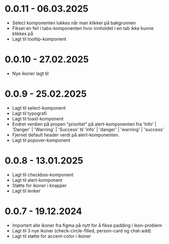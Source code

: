 # 0.0.11 - 06.03.2025

- Select komponenten lukkes når man klikker på bakgrunnen
- Fikset en feil i tabs-komponenten hvor innholdet i en tab ikke kunne klikkes på
- Lagt til tooltip-komponent

# 0.0.10 - 27.02.2025

- Nye ikoner lagt til

# 0.0.9 - 25.02.2025

- Lagt til select-komponent
- Lagt til typografi
- Lagt til toast-komponent
- Endret verdien på propen "prioritet" på alert-komponenten fra 'Info' | 'Danger' | 'Warning' | 'Success' til 'info' | 'danger' | 'warning' | 'success'
- Fjernet default header verdi på alert-komponenten.
- Lagt til popover-komponent

# 0.0.8 - 13.01.2025

- Lagt til checkbox-komponent
- Lagt til alert-komponent
- Støtte for ikoner i knapper
- Lagt til lenker

# 0.0.7 - 19.12.2024

- Importert alle ikoner fra figma på nytt for å fikse padding i ikon-problem
- Lagt til 3 nye ikoner (check-circle-filled, person-card og chat-add)
- Lagt til støtte for accent-color i ikoner

